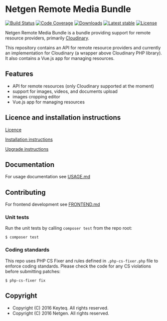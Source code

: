 # Netgen Remote Media Bundle

[![Build Status](https://img.shields.io/travis/netgen/NetgenRemoteMediaBundle.svg?style=flat-square)](https://travis-ci.org/netgen/NetgenRemoteMediaBundle)
[![Code Coverage](https://img.shields.io/codecov/c/github/netgen/NetgenRemoteMediaBundle.svg?style=flat-square)](https://codecov.io/gh/netgen/NetgenRemoteMediaBundle)
[![Downloads](https://img.shields.io/packagist/dt/netgen/remote-media-bundle.svg?style=flat-square)](https://packagist.org/packages/netgen/remote-media-bundle)
[![Latest stable](https://img.shields.io/packagist/v/netgen/remote-media-bundle.svg?style=flat-square)](https://packagist.org/packages/netgen/remote-media-bundle)
[![License](https://img.shields.io/github/license/netgen/NetgenRemoteMediaBundle.svg?style=flat-square)](LICENCE)

Netgen Remote Media Bundle is a bundle providing support for remote resource providers, primarily [Cloudinary](http://cloudinary.com/).

This repository contains an API for remote resource providers and currently an implementation for Cloudinary (a wrapper above Cloudinary PHP library). It also contains a Vue.js app for managing resources. 

## Features

- API for remote resources (only Cloudinary supported at the moment)
- support for images, videos, and documents upload
- images cropping editor
- Vue.js app for managing resources

## Licence and installation instructions

[Licence](LICENCE)

[Installation instructions](docs/INSTALL.md)

[Upgrade instructions](docs/UPGRADE.md)

## Documentation

For usage documentation see [USAGE.md](docs/USAGE.md)

## Contributing

For frontend development see [FRONTEND.md](docs/frontend.md)

### Unit tests

Run the unit tests by calling `composer test` from the repo root:

```
$ composer test
```

### Coding standards

This repo uses PHP CS Fixer and rules defined in `.php-cs-fixer.php` file to enforce coding
standards. Please check the code for any CS violations before submitting patches:

```
$ php-cs-fixer fix
```

## Copyright

- Copyright (C) 2016 Keyteq. All rights reserved.
- Copyright (C) 2016 Netgen. All rights reserved.
